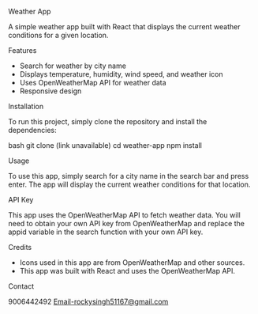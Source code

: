 Weather App

A simple weather app built with React that displays the current weather conditions for a given location.

Features

- Search for weather by city name
- Displays temperature, humidity, wind speed, and weather icon
- Uses OpenWeatherMap API for weather data
- Responsive design

Installation

To run this project, simply clone the repository and install the dependencies:


bash
git clone (link unavailable)
cd weather-app
npm install


Usage

To use this app, simply search for a city name in the search bar and press enter. The app will display the current weather conditions for that location.

API Key

This app uses the OpenWeatherMap API to fetch weather data. You will need to obtain your own API key from OpenWeatherMap and replace the appid variable in the search function with your own API key.

Credits

- Icons used in this app are from OpenWeatherMap and other sources.
- This app was built with React and uses the OpenWeatherMap API.


Contact

9006442492
Email-rockysingh51167@gmail.com
